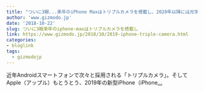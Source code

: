 ```yaml
---
title: "ついに3眼...来年のiPhone Maxはトリプルカメラを搭載し、2020年以降には光学ズームカメラも採用？"
author: 'www.gizmodo.jp'
date: '2018-10-22'
slug: ついに3眼来年のiphone-maxはトリプルカメラを搭載し
link: https://www.gizmodo.jp/2018/10/2019-iphone-triple-camera.html
categories:
- bloglink
tags:
  - gizmodojp
---
```


近年Androidスマートフォンで次々と採用される「トリプルカメラ」。そしてApple（アップル）もとうとう、2019年の新型iPhone（iPhone[... <i class="fas fa-external-link-alt"></i>](https://www.gizmodo.jp/2018/10/2019-iphone-triple-camera.html)

